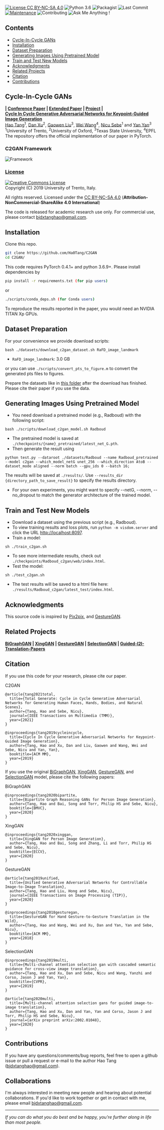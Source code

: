 [![License CC BY-NC-SA 4.0](https://img.shields.io/badge/license-CC4.0-blue.svg)](https://github.com/Ha0Tang/C2GAN/blob/master/LICENSE.md)
![Python 3.6](https://img.shields.io/badge/python-3.6-green.svg)
![Packagist](https://img.shields.io/badge/Pytorch-0.4.1-red.svg)
![Last Commit](https://img.shields.io/github/last-commit/Ha0Tang/C2GAN)
[![Maintenance](https://img.shields.io/badge/Maintained%3F-yes-blue.svg)]((https://github.com/Ha0Tang/C2GAN/graphs/commit-activity))
![Contributing](https://img.shields.io/badge/contributions-welcome-brightgreen.svg?style=flat)
![Ask Me Anything !](https://img.shields.io/badge/Ask%20me-anything-1abc9c.svg)

## Contents
  - [Cycle-In-Cycle GANs](#Cycle-In-Cycle-GANs)
  - [Installation](#Installation)
  - [Dataset Preparation](#Dataset-Preparation)
  - [Generating Images Using Pretrained Model](#Generating-Images-Using-Pretrained-Model)
  - [Train and Test New Models](#Train-and-Test-New-Models)
  - [Acknowledgments](#Acknowledgments)
  - [Related Projects](#Related-Projects)
  - [Citation](#Citation)
  - [Contributions](#Contributions)

## Cycle-In-Cycle GANs
**| [Conference Paper](https://arxiv.org/abs/1908.00999) | [Extended Paper](https://arxiv.org/abs/2106.10876) | [Project](http://disi.unitn.it/~hao.tang/project/C2GAN.html) |** <br>
**[Cycle In Cycle Generative Adversarial Networks for Keypoint-Guided Image Generation](https://arxiv.org/abs/1908.00999)** <br>
[Hao Tang](http://disi.unitn.it/~hao.tang/)<sup>1</sup>, [Dan Xu](http://www.robots.ox.ac.uk/~danxu/)<sup>2</sup>, [Gaowen Liu](https://dblp.uni-trier.de/pers/hd/l/Liu:Gaowen)<sup>3</sup>, [Wei Wang](https://weiwangtrento.github.io/)<sup>4</sup>, [Nicu Sebe](https://scholar.google.com/citations?user=stFCYOAAAAAJ&hl=en)<sup>1</sup> and [Yan Yan](https://scholar.google.com/citations?user=zhi-j1wAAAAJ&hl=en)<sup>3</sup> </br>
<sup>1</sup>University of Trento, <sup>2</sup>University of Oxford, <sup>3</sup>Texas State University, <sup>4</sup>EPFL </br>
The repository offers the official implementation of our paper in PyTorch.

### C2GAN Framework
![Framework](./imgs/c2gan_framework.jpg)

### [License](./LICENSE.md)
<a rel="license" href="http://creativecommons.org/licenses/by-nc-sa/4.0/"><img alt="Creative Commons License" style="border-width:0" src="https://i.creativecommons.org/l/by-nc-sa/4.0/88x31.png" /></a><br />
Copyright (C) 2019 University of Trento, Italy.

All rights reserved.
Licensed under the [CC BY-NC-SA 4.0](https://creativecommons.org/licenses/by-nc-sa/4.0/legalcode) (**Attribution-NonCommercial-ShareAlike 4.0 International**)

The code is released for academic research use only. For commercial use, please contact [bjdxtanghao@gmail.com](bjdxtanghao@gmail.com).

## Installation

Clone this repo.
```bash
git clone https://github.com/Ha0Tang/C2GAN
cd C2GAN/
```

This code requires PyTorch 0.4.1+ and python 3.6.9+. Please install dependencies by
```bash
pip install -r requirements.txt (for pip users)
```
or 

```bash
./scripts/conda_deps.sh (for Conda users)
```

To reproduce the results reported in the paper, you would need an NVIDIA TITAN Xp GPUs.

## Dataset Preparation
For your convenience we provide download scripts:
```
bash ./datasets/download_c2gan_dataset.sh RaFD_image_landmark
```
- `RaFD_image_landmark`: 3.0 GB

or you can use `./scripts/convert_pts_to_figure.m` to convert the generated pts files to figures.

Prepare the datasets like in [this folder](./datasets/Radboud) after the download has finished. Please cite their paper if you use the data.

## Generating Images Using Pretrained Model
- You need download a pretrained model (e.g., Radboud) with the following script:
```
bash ./scripts/download_c2gan_model.sh Radboud
```
- The pretrained model is saved at `./checkpoints/{name}_pretrained/latest_net_G.pth`. 
- Then generate the result using
```
python test.py --dataroot ./datasets/Radboud --name Radboud_pretrained --model c2gan --which_model_netG unet_256 --which_direction AtoB --dataset_mode aligned --norm batch --gpu_ids 0 --batch 16;
```
The results will be saved at `./results/`. Use `--results_dir {directory_path_to_save_result}` to specify the results directory.

- For your own experiments, you might want to specify --netG, --norm, --no_dropout to match the generator architecture of the trained model.

## Train and Test New Models
- Download a dataset using the previous script (e.g., Radboud).
- To view training results and loss plots, run `python -m visdom.server` and click the URL [http://localhost:8097](http://localhost:8097).
- Train a model:
```
sh ./train_c2gan.sh
```
- To see more intermediate results, check out `./checkpoints/Radboud_c2gan/web/index.html`.
- Test the model:
```
sh ./test_c2gan.sh
```
- The test results will be saved to a html file here: `./results/Radboud_c2gan/latest_test/index.html`.

## Acknowledgments
This source code is inspired by [Pix2pix](https://github.com/junyanz/pytorch-CycleGAN-and-pix2pix), and [GestureGAN](https://github.com/Ha0Tang/GestureGAN).

## Related Projects
**[BiGraphGAN](https://github.com/Ha0Tang/BiGraphGAN) | [XingGAN](https://github.com/Ha0Tang/XingGAN) | [GestureGAN](https://github.com/Ha0Tang/GestureGAN) | [SelectionGAN](https://github.com/Ha0Tang/SelectionGAN) | [Guided-I2I-Translation-Papers](https://github.com/Ha0Tang/Guided-I2I-Translation-Papers)**

## Citation
If you use this code for your research, please cite our paper.

C2GAN
```
@article{tang2021total,
  title={Total Generate: Cycle in Cycle Generative Adversarial Networks for Generating Human Faces, Hands, Bodies, and Natural Scenes},
  author={Tang, Hao and Sebe, Nicu},
  journal={IEEE Transactions on Multimedia (TMM)},
  year={2021}
}

@inproceedings{tang2019cycleincycle,
  title={Cycle In Cycle Generative Adversarial Networks for Keypoint-Guided Image Generation},
  author={Tang, Hao and Xu, Dan and Liu, Gaowen and Wang, Wei and Sebe, Nicu and Yan, Yan},
  booktitle={ACM MM},
  year={2019}
}
```

If you use the original [BiGraphGAN](https://github.com/Ha0Tang/BiGraphGAN), [XingGAN](https://github.com/Ha0Tang/XingGAN), [GestureGAN](https://github.com/Ha0Tang/GestureGAN), and [SelectionGAN](https://github.com/Ha0Tang/SelectionGAN) model, please cite the following papers:

BiGraphGAN
```
@inproceedings{tang2020bipartite,
  title={Bipartite Graph Reasoning GANs for Person Image Generation},
  author={Tang, Hao and Bai, Song and Torr, Philip HS and Sebe, Nicu},
  booktitle={BMVC},
  year={2020}
}
```

XingGAN
```
@inproceedings{tang2020xinggan,
  title={XingGAN for Person Image Generation},
  author={Tang, Hao and Bai, Song and Zhang, Li and Torr, Philip HS and Sebe, Nicu},
  booktitle={ECCV},
  year={2020}
}
```

GestureGAN
```
@article{tang2019unified,
  title={Unified Generative Adversarial Networks for Controllable Image-to-Image Translation},
  author={Tang, Hao and Liu, Hong and Sebe, Nicu},
  journal={IEEE Transactions on Image Processing (TIP)},
  year={2020}
}

@inproceedings{tang2018gesturegan,
  title={GestureGAN for Hand Gesture-to-Gesture Translation in the Wild},
  author={Tang, Hao and Wang, Wei and Xu, Dan and Yan, Yan and Sebe, Nicu},
  booktitle={ACM MM},
  year={2018}
}
```

SelectionGAN
```
@inproceedings{tang2019multi,
  title={Multi-channel attention selection gan with cascaded semantic guidance for cross-view image translation},
  author={Tang, Hao and Xu, Dan and Sebe, Nicu and Wang, Yanzhi and Corso, Jason J and Yan, Yan},
  booktitle={CVPR},
  year={2019}
}

@article{tang2020multi,
  title={Multi-channel attention selection gans for guided image-to-image translation},
  author={Tang, Hao and Xu, Dan and Yan, Yan and Corso, Jason J and Torr, Philip HS and Sebe, Nicu},
  journal={arXiv preprint arXiv:2002.01048},
  year={2020}
}
```

## Contributions
If you have any questions/comments/bug reports, feel free to open a github issue or pull a request or e-mail to the author Hao Tang ([bjdxtanghao@gmail.com](bjdxtanghao@gmail.com)).

## Collaborations
I'm always interested in meeting new people and hearing about potential collaborations. If you'd like to work together or get in contact with me, please email bjdxtanghao@gmail.com.
___
*If you can do what you do best and be happy, you're further along in life than most people.*

